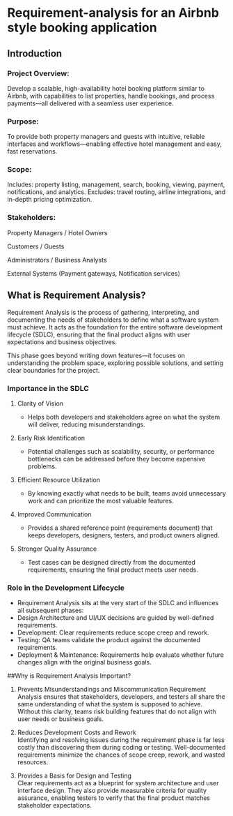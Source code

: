 # Requirement-analysis for an Airbnb style booking application
## Introduction

### Project Overview:
Develop a scalable, high-availability hotel booking platform similar to Airbnb, with capabilities to list properties, handle bookings, and process payments—all delivered with a seamless user experience.

### Purpose:
To provide both property managers and guests with intuitive, reliable interfaces and workflows—enabling effective hotel management and easy, fast reservations.

### Scope:
Includes: property listing, management, search, booking, viewing, payment, notifications, and analytics.
Excludes: travel routing, airline integrations, and in-depth pricing optimization.

### Stakeholders:

Property Managers / Hotel Owners

Customers / Guests

Administrators / Business Analysts

External Systems (Payment gateways, Notification services)

## What is Requirement Analysis?
Requirement Analysis is the process of gathering, interpreting, and documenting the needs of stakeholders to define what a software system must achieve. It acts as the foundation for the entire software development lifecycle (SDLC), ensuring that the final product aligns with user expectations and business objectives.  

This phase goes beyond writing down features—it focuses on understanding the problem space, exploring possible solutions, and setting clear boundaries for the project.


### Importance in the SDLC
1. Clarity of Vision  
   - Helps both developers and stakeholders agree on what the system will deliver, reducing misunderstandings.  

2. Early Risk Identification  
   - Potential challenges such as scalability, security, or performance bottlenecks can be addressed before they become expensive problems.  

3. Efficient Resource Utilization  
   - By knowing exactly what needs to be built, teams avoid unnecessary work and can prioritize the most valuable features.  

4. Improved Communication  
   - Provides a shared reference point (requirements document) that keeps developers, designers, testers, and product owners aligned.  

5. Stronger Quality Assurance  
   - Test cases can be designed directly from the documented requirements, ensuring the final product meets user needs.  


### Role in the Development Lifecycle
  - Requirement Analysis sits at the very start of the SDLC and influences all subsequent phases:  
  - Design Architecture and UI/UX decisions are guided by well-defined requirements.  
  - Development: Clear requirements reduce scope creep and rework.  
  - Testing: QA teams validate the product against the documented requirements.  
  - Deployment & Maintenance: Requirements help evaluate whether future changes align with the original business goals.  

##Why is Requirement Analysis Important?
1. Prevents Misunderstandings and Miscommunication 
   Requirement Analysis ensures that stakeholders, developers, and testers all share the same understanding of what the system is supposed to achieve. Without this clarity, teams risk building features that do not align with user needs or business goals.

2. Reduces Development Costs and Rework  
   Identifying and resolving issues during the requirement phase is far less costly than discovering them during coding or testing. Well-documented requirements minimize the chances of scope creep, rework, and wasted resources.

3. Provides a Basis for Design and Testing  
   Clear requirements act as a blueprint for system architecture and user interface design. They also provide measurable criteria for quality assurance, enabling testers to verify that the final product matches stakeholder expectations.

